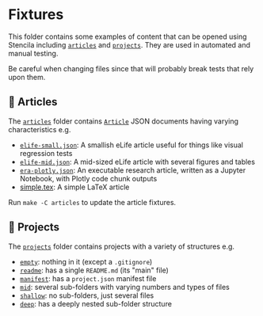 # Fixtures

This folder contains some examples of content that can be opened using Stencila including [`articles`](articles) and [`projects`](projects). They are used in automated and manual testing.

Be careful when changing files since that will probably break tests that rely upon them.

## 📜 Articles

The [`articles`](articles) folder contains [`Article`](https://schema.stenci.la/Article) JSON documents having varying characteristics e.g.

- [`elife-small.json`](articles/elife-small.json): A smallish eLife article useful for things like visual regression tests
- [`elife-mid.json`](articles/elife-mid.json): A mid-sized eLife article with several figures and tables
- [`era-plotly.json`](articles/era-plotly.json): An executable research article, written as a Jupyter Notebook, with Plotly code chunk outputs
- [simple.tex](articles/simple.tex): A simple LaTeX article

Run `make -C articles` to update the article fixtures.

## 📂 Projects

The [`projects`](projects) folder contains projects with a variety of structures e.g.

- [`empty`](projects/empty): nothing in it (except a `.gitignore`)
- [`readme`](projects/readme): has a single `README.md` (its "main" file)
- [`manifest`](projects/manifest): has a `project.json` manifest file
- [`mid`](projects/mid): several sub-folders with varying numbers and types of files
- [`shallow`](projects/shallow): no sub-folders, just several files
- [`deep`](projects/deep): has a deeply nested sub-folder structure
